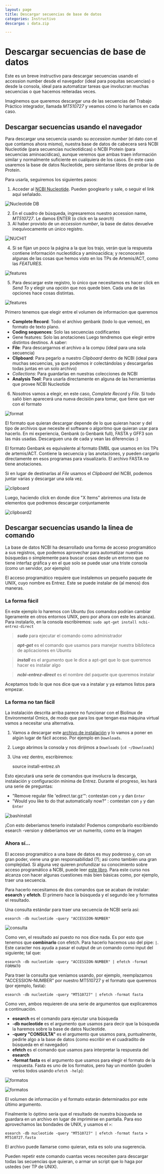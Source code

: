 ```yaml
---
layout: page
title: Descargar secuencias de base de datos
categories: Instructivo
descargas : data.zip

---
```

# Descargar secuencias de base de datos

Este es un breve instructivo para descargar secuencias usando el accession number desde el navegador (ideal para poquitas secuencias) o desde la consola, ideal para automatizar tareas que involucran muchas secuencias o que hacemos reiteradas veces.

Imaginemos que queremos descargar una de las secuencias del Trabajo Práctico integrador, llamada _MT510727_ y veamos cómo lo haríamos en cada caso. 

## Descargar secuencias usando el navegador

Para descargar una secuencia usando su _accession number_ (el dato con el que contamos ahora mismo), nuestra base de datos de cabecera será NCBI Nucleotide (para secuencias nucleotídicas) o NCBI Protein (para secuencias aminoacídicas), aunque veremos que ambas traen información similar y normalmente suficiente en cualquiera de los casos. En este caso usaremos la base de datos Nucleotide, pero siéntanse libres de probar la de Protein. 

Para usarla, seguiremos los siguientes pasos:

1. Acceder al [NCBI Nucleotide](https://www.ncbi.nlm.nih.gov/nucleotide/). Pueden googlearlo y sale, o seguir el link aquí señalado.

![Nucleotide DB](images/nucleotide.png)

2. En el cuadro de búsqueda, ingresaremos nuestro accession name, _MT510727_. Le damos ENTER (o click en la _search_)
3. Al haber provisto de un _accession number_, la base de datos devuelve inequívocamente un único registro. 

![NUCHIT](images/nuchit.png)

4. Si se fijan un poco la página a la que los trajo, verán que la respuesta contiene información nucleotídica y aminoacídica; y reconocerán algunas de las cosas que hemos visto en los TPs de Artemis/ACT, como las _FEATURES_.

![features](images/features.png)

5. Para descargar este registro, lo único que necesitamos es hacer click en _Send To_ y elegir una opción que nos quede bien. Cada una de las opciones hace cosas distintas. 

![features](images/sendto.png)

Primero tenemos que elegir entre el volumen de informacion que queremos
- **Complete Record**: Todo el archivo genbank (todo lo que vemos), en formato de texto plano.
- **Coding sequences**: Solo las secuencias codificantes
- Gene features: Solo las anotaciones
Luego tendremos que elegir entre distintos destinos. A saber:
 - **File**: Para descargarnos el archivo a la compu (ideal para una sola secuencia)
 - **Clipboard**: Para pegarlo a nuestro _Clipboard_ dentro de NCBI (ideal para muchas secuencias, ya que podemos ir colectándolas y descargarlas todas juntas en un solo archivo)
 - *Collections*: Para guardarlas en nuestras colecciones de NCBI
 - **Analysis Tool**: Para usarla directamente en alguna de las herramientas que provee NCBI Nucleotide

6. Nosotros vamos a elegir, en este caso, _Complete Record_ y _File_. Si todo salió bien aparecerá una nueva decisión para tomar, que tiene que ver con el formato

![format](images/format.png)

El formato que quieran descargar depende de lo que quieran hacer y del tipo de archivos que necesite el software o algoritmo que quieran usar para hacerlo. En mi experiencia, Genbank (o Genbank full), FASTA y GFF3 son las más usadas. Descarguen una de cada y vean las diferencias :)

El formato Genbank es equivalente al formato EMBL que usamos en los TPs de artemis/ACT. Contiene la secuencia y las anotaciones, y pueden cargarlo directamente en esos programas para visualizarlo. El archivo FASTA no tiene anotaciones. 

Si en lugar de destinarlas al _File_ usamos el _Clipboard_ del NCBI, podemos juntar varias y descargar una sola vez. 

![clipboard](images/clipboard.png)

Luego, haciendo click en donde dice "X Items" abriremos una lista de elementos que podremos descargar conjuntamente

![clipboard2](images/clipboard2.png)

## Descargar secuencias usando la linea de comando

La base de datos NCBI ha desarrollado una forma de acceso programático a sus registros, que podemos aprovechar para automatizar nuestras búsquedas o simplemente para buscar cosas desde un entorno que no tiene interfaz gráfica y en el que solo se puede usar una triste consola (como un servidor, por ejemplo)

El acceso programático requiere que instalemos un pequeño paquete de UNIX, cuyo nombre es Entrez. Este se puede instalar de (al menos) dos maneras. 

### La forma fácil

En este ejemplo lo haremos con Ubuntu (los comandos podrían cambiar ligeramente en otros entornos UNIX, pero por ahora con este les alcanza). Para instalarlo, en la consola escribiremos: `sudo apt-get install ncbi-entrez-direct`

> **_sudo_** para ejecutar el comando como administrador

> **_apt-get_** es el comando que usamos para manejar nuestra biblioteca de aplicaciones en Ubuntu

> **_install_** es el argumento que le dice a apt-get que lo que queremos hacer es instalar algo

> **_ncbi-entrez-direct_** es el nombre del paquete que queremos instalar

Aceptamos todo lo que nos dice que va a instalar y ya estamos listos para empezar. 

### La forma no tan fácil

La instalación descrita arriba parece no funcionar con el Biolinux de Environmental Omics, de modo que para los que tengan esa máquina virtual vamos a necesitar una alternativa. 

1. Vamos a descargar este [archivo de instalación](https://www.ncbi.nlm.nih.gov/books/NBK179288/bin/install-edirect.sh) y lo vamos a poner en algún lugar de fácil acceso. Por ejemplo en ``Downloads``. 
2. Luego abrimos la consola y nos dirijimos a `Downloads` (``cd ~/Downloads``)
3. Una vez dentro, escribiremos:

	source install-entrez.sh

Esto ejecutará una serie de comandos que involucra la descarga, instalación y configuración mínima de Entrez. Durante el progreso, les hará una serie de preguntas:

- "Remove regular file 'edirect.tar.gz'": contestan con `y` y dan ``Enter``
- "Would you like to do that automatically now?" : contestan con `y` y dan ``Enter``

![bashinstall](images/installbash.png)

¡Con esto deberíamos tenerlo instalado! Podemos comprobarlo escribiendo esearch -version y deberíamos ver un numerito, como en la imagen

### Ahora sí...	

El acceso programático a una base de datos es muy poderoso y, con un gran poder, viene una gran responsabilidad (?); asi como también una gran complejidad. Si alguna vez quieren profundizar su conocimiento sobre acceso programático a NCBI, puede leer [este libro](https://www.ncbi.nlm.nih.gov/books/NBK179288/). Para este curso nos alcanza con hacer algunas cuestiones más bien básicas como, por ejemplo, traer una secuencia.

Para hacerlo necesitamos de dos comandos que se acaban de instalar: **esearch** y **efetch**. El primero hace la búsqueda y el segundo lee y formatea el resultado. 

Una consulta estándar para traer una secuencia de NCBI sería así:

	esearch -db nucleotide -query "ACCESSION-NUMBER" 

![consulta](images/consulta.png)

Como ven, el resultado así puesto no nos dice nada. Es por esto que tenemos que **combinarlo** con efetch. Para hacerlo hacemos uso del pipe: `|`. Este caracter nos ayuda a pasar el output de un comando como input del siguiente; tal que:

	esearch -db nucleotide -query "ACCESSION-NUMBER" | efetch -format FORMATO

Para traer la consulta que veníamos usando, por ejemplo, reemplazamos "ACCESSION-NUMBER" por nuestro MT510727 y el formato que queremos (por ejemplo, fasta):

	esearch -db nucleotide -query "MT510727" | efetch -format fasta

Como ven, ambos requieren de una serie de argumentos que explicaremos a continuación. 
- **esearch** es el comando para ejecutar una búsqueda
- **-db nucleotide** es el argumento que usamos para decir que la búsqueda la haremos sobre la base de datos Nucleotide. 
- **-query "CONSULTA"** es el argumento que usamos para, puntualmente, pedirle algo a la base de datos (como escribir en el cuadradito de búsqueda en el navegador)
- **efetch** es el comando que usamos para interpretar la respuesta del **esearch**
- **-format fasta** es el argumento que usamos para elegir el formato de la respuesta. Fasta es uno de los formatos, pero hay un montón (puden verlos todos usando `efetch -help`):
  
![formatos](images/formatheders.png)

![formatos](images/formats.png)

El volumen de información y el formato estarán determinados por este último argumento.

Finalmente lo óptimo sería que el resultado de nuestra búsqueda se guardara en un archivo en lugar de imprimirse en pantalla. Para eso aprovechamos las bondades de UNIX, y usamos el `>`:

	esearch -db nucleotide -query "MT510727" | efetch -format fasta > MT510727.fasta

El archivo puede llamarse como quieran, esta es solo una sugerencia.

Pueden repetir este comando cuantas veces necesiten para descargar todas las secuencias que quieran, o armar un script que lo haga por ustedes (ver TP de UNIX). 



